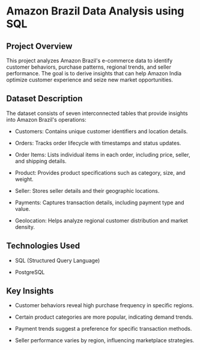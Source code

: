 
# Amazon Brazil Data Analysis using SQL

## Project Overview

This project analyzes Amazon Brazil's e-commerce data to identify customer behaviors, purchase patterns, regional trends, and seller performance. The goal is to derive insights that can help Amazon India optimize customer experience and seize new market opportunities.

## Dataset Description

The dataset consists of seven interconnected tables that provide insights into Amazon Brazil's operations:

- Customers: Contains unique customer identifiers and location details.

- Orders: Tracks order lifecycle with timestamps and status updates.

- Order Items: Lists individual items in each order, including price, seller, and shipping details.

- Product: Provides product specifications such as category, size, and weight.

- Seller: Stores seller details and their geographic locations.

- Payments: Captures transaction details, including payment type and value.

- Geolocation: Helps analyze regional customer distribution and market density.

## Technologies Used

- SQL (Structured Query Language)

- PostgreSQL

## Key Insights

- Customer behaviors reveal high purchase frequency in specific regions.

- Certain product categories are more popular, indicating demand trends.

- Payment trends suggest a preference for specific transaction methods.

- Seller performance varies by region, influencing marketplace strategies.
